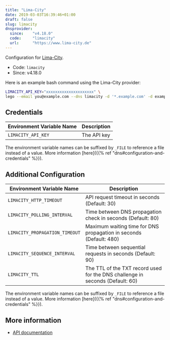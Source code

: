 ```yaml
---
title: "Lima-City"
date: 2019-03-03T16:39:46+01:00
draft: false
slug: limacity
dnsprovider:
  since:    "v4.18.0"
  code:     "limacity"
  url:      "https://www.lima-city.de"
---
```


<!-- THIS DOCUMENTATION IS AUTO-GENERATED. PLEASE DO NOT EDIT. -->
<!-- providers/dns/limacity/limacity.toml -->
<!-- THIS DOCUMENTATION IS AUTO-GENERATED. PLEASE DO NOT EDIT. -->


Configuration for [Lima-City](https://www.lima-city.de).


<!--more-->

- Code: `limacity`
- Since: v4.18.0


Here is an example bash command using the Lima-City provider:

```bash
LIMACITY_API_KEY="xxxxxxxxxxxxxxxxxxxxx" \
lego --email you@example.com --dns limacity -d '*.example.com' -d example.com run
```




## Credentials

| Environment Variable Name | Description |
|-----------------------|-------------|
| `LIMACITY_API_KEY` | The API key |

The environment variable names can be suffixed by `_FILE` to reference a file instead of a value.
More information [here]({{% ref "dns#configuration-and-credentials" %}}).


## Additional Configuration

| Environment Variable Name | Description |
|--------------------------------|-------------|
| `LIMACITY_HTTP_TIMEOUT` | API request timeout in seconds (Default: 30) |
| `LIMACITY_POLLING_INTERVAL` | Time between DNS propagation check in seconds (Default: 80) |
| `LIMACITY_PROPAGATION_TIMEOUT` | Maximum waiting time for DNS propagation in seconds (Default: 480) |
| `LIMACITY_SEQUENCE_INTERVAL` | Time between sequential requests in seconds (Default: 90) |
| `LIMACITY_TTL` | The TTL of the TXT record used for the DNS challenge in seconds (Default: 60) |

The environment variable names can be suffixed by `_FILE` to reference a file instead of a value.
More information [here]({{% ref "dns#configuration-and-credentials" %}}).




## More information

- [API documentation](https://www.lima-city.de/hilfe/lima-city-api)

<!-- THIS DOCUMENTATION IS AUTO-GENERATED. PLEASE DO NOT EDIT. -->
<!-- providers/dns/limacity/limacity.toml -->
<!-- THIS DOCUMENTATION IS AUTO-GENERATED. PLEASE DO NOT EDIT. -->

